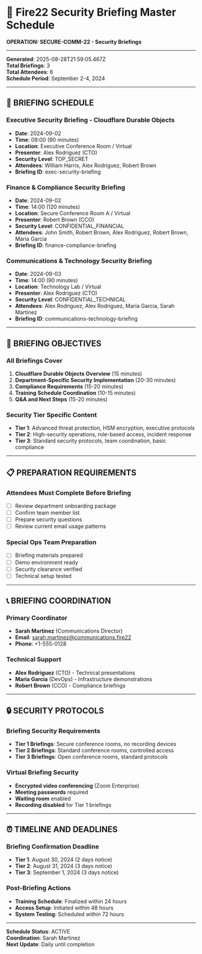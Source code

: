 # 📅 Fire22 Security Briefing Master Schedule
**OPERATION: SECURE-COMM-22 - Security Briefings**

---

**Generated**: 2025-08-28T21:59:05.467Z  
**Total Briefings**: 3  
**Total Attendees**: 6  
**Schedule Period**: September 2-4, 2024  

---

## 📅 **BRIEFING SCHEDULE**


### **Executive Security Briefing - Cloudflare Durable Objects**
- **Date**: 2024-09-02
- **Time**: 09:00 (90 minutes)
- **Location**: Executive Conference Room / Virtual
- **Presenter**: Alex Rodriguez (CTO)
- **Security Level**: TOP_SECRET
- **Attendees**: William Harris, Alex Rodriguez, Robert Brown
- **Briefing ID**: exec-security-briefing


### **Finance & Compliance Security Briefing**
- **Date**: 2024-09-02
- **Time**: 14:00 (120 minutes)
- **Location**: Secure Conference Room A / Virtual
- **Presenter**: Robert Brown (CCO)
- **Security Level**: CONFIDENTIAL_FINANCIAL
- **Attendees**: John Smith, Robert Brown, Alex Rodriguez, Robert Brown, Maria Garcia
- **Briefing ID**: finance-compliance-briefing


### **Communications & Technology Security Briefing**
- **Date**: 2024-09-03
- **Time**: 14:00 (90 minutes)
- **Location**: Technology Lab / Virtual
- **Presenter**: Alex Rodriguez (CTO)
- **Security Level**: CONFIDENTIAL_TECHNICAL
- **Attendees**: Alex Rodriguez, Alex Rodriguez, Maria Garcia, Sarah Martinez
- **Briefing ID**: communications-technology-briefing


---

## 🎯 **BRIEFING OBJECTIVES**

### **All Briefings Cover**
1. **Cloudflare Durable Objects Overview** (15 minutes)
2. **Department-Specific Security Implementation** (20-30 minutes)
3. **Compliance Requirements** (15-20 minutes)
4. **Training Schedule Coordination** (10-15 minutes)
5. **Q&A and Next Steps** (15-20 minutes)

### **Security Tier Specific Content**
- **Tier 1**: Advanced threat protection, HSM encryption, executive protocols
- **Tier 2**: High-security operations, role-based access, incident response
- **Tier 3**: Standard security protocols, team coordination, basic compliance

---

## 📋 **PREPARATION REQUIREMENTS**

### **Attendees Must Complete Before Briefing**
- [ ] Review department onboarding package
- [ ] Confirm team member list
- [ ] Prepare security questions
- [ ] Review current email usage patterns

### **Special Ops Team Preparation**
- [ ] Briefing materials prepared
- [ ] Demo environment ready
- [ ] Security clearance verified
- [ ] Technical setup tested

---

## 📞 **BRIEFING COORDINATION**

### **Primary Coordinator**
- **Sarah Martinez** (Communications Director)
- **Email**: sarah.martinez@communications.fire22
- **Phone**: +1-555-0128

### **Technical Support**
- **Alex Rodriguez** (CTO) - Technical presentations
- **Maria Garcia** (DevOps) - Infrastructure demonstrations
- **Robert Brown** (CCO) - Compliance briefings

---

## 🔒 **SECURITY PROTOCOLS**

### **Briefing Security Requirements**
- **Tier 1 Briefings**: Secure conference rooms, no recording devices
- **Tier 2 Briefings**: Standard conference rooms, controlled access
- **Tier 3 Briefings**: Open conference rooms, standard protocols

### **Virtual Briefing Security**
- **Encrypted video conferencing** (Zoom Enterprise)
- **Meeting passwords** required
- **Waiting room** enabled
- **Recording disabled** for Tier 1 briefings

---

## ⏰ **TIMELINE AND DEADLINES**

### **Briefing Confirmation Deadline**
- **Tier 1**: August 30, 2024 (2 days notice)
- **Tier 2**: August 31, 2024 (3 days notice)
- **Tier 3**: September 1, 2024 (3 days notice)

### **Post-Briefing Actions**
- **Training Schedule**: Finalized within 24 hours
- **Access Setup**: Initiated within 48 hours
- **System Testing**: Scheduled within 72 hours

---

**Schedule Status**: ACTIVE  
**Coordination**: Sarah Martinez  
**Next Update**: Daily until completion